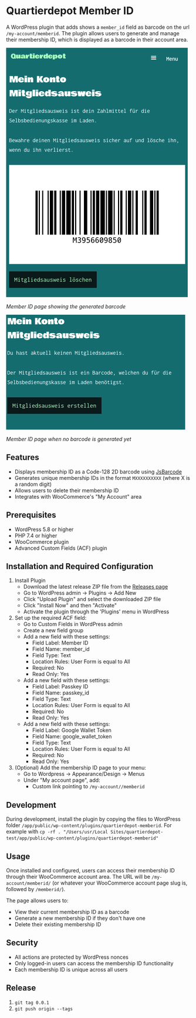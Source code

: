 # Quartierdepot Member ID

A WordPress plugin that adds shows a `member_id` field as barcode on the url `/my-account/memberid`. 
The plugin allows users to generate and manage their membership ID, which is displayed as a barcode in their account area.

![Member ID Page with Barcode](documentation/screen-2.png)

*Member ID page showing the generated barcode*


![Member ID Page without Barcode](documentation/screen-1.png)

*Member ID page when no barcode is generated yet*

## Features

- Displays membership ID as a Code-128 2D barcode using [JsBarcode](https://github.com/lindell/JsBarcode)
- Generates unique membership IDs in the format `MXXXXXXXXXX` (where X is a random digit)
- Allows users to delete their membership ID
- Integrates with WooCommerce's "My Account" area

## Prerequisites

- WordPress 5.8 or higher
- PHP 7.4 or higher
- WooCommerce plugin
- Advanced Custom Fields (ACF) plugin

## Installation and Required Configuration

1. Install Plugin
   - Download the latest release ZIP file from the [Releases page](https://github.com/quartier-depot/quartierdepot-memberid/releases)
   - Go to WordPress admin → Plugins → Add New
   - Click "Upload Plugin" and select the downloaded ZIP file
   - Click "Install Now" and then "Activate"
   - Activate the plugin through the 'Plugins' menu in WordPress
2. Set up the required ACF field:
   - Go to Custom Fields in WordPress admin
   - Create a new field group
   - Add a new field with these settings:
     - Field Label: Member ID
     - Field Name: member_id
     - Field Type: Text
     - Location Rules: User Form is equal to All
     - Required: No
     - Read Only: Yes
   - Add a new field with these settings:
     - Field Label: Passkey ID
     - Field Name: passkey_id
     - Field Type: Text
     - Location Rules: User Form is equal to All
     - Required: No
     - Read Only: Yes
   - Add a new field with these settings:
     - Field Label: Google Wallet Token
     - Field Name: google_wallet_token
     - Field Type: Text
     - Location Rules: User Form is equal to All
     - Required: No
     - Read Only: Yes
3. (Optional) Add the membership ID page to your menu:
   - Go to Wordpress → Appearance/Design → Menus
   - Under "My account page", add:
     - Custom link pointing to `/my-account//memberid`


## Development

During development, install the plugin by copying the files to WordPress folder `/app/public/wp-content/plugins/quartierdepot-memberid`.
For example with `cp -rf . "/Users/usr/Local Sites/quartierdepot-test/app/public/wp-content/plugins/quartierdepot-memberid"`

## Usage

Once installed and configured, users can access their membership ID through their WooCommerce account area. The URL will be
`/my-account/memberid/` (or whatever your WooCommerce account page slug is, followed by `/memberid/`).

The page allows users to:
- View their current membership ID as a barcode
- Generate a new membership ID if they don't have one
- Delete their existing membership ID

## Security

- All actions are protected by WordPress nonces
- Only logged-in users can access the membership ID functionality
- Each membership ID is unique across all users

## Release

1. `git tag 0.0.1`
2. `git push origin --tags`